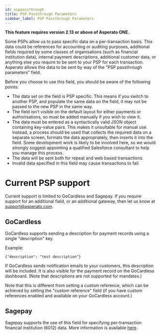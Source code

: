 ```yaml
---
id: psppassthrough
title: PSP Passthrough Parameters
sidebar_label: PSP Passthrough Parameters
---
```


**This feature requires version 2.13 or above of Asperato ONE.**

Some PSPs allow us to pass specific data on a per-transaction basis. This data could be references for accounting or auditing purposes, additional fields required by some classes of organisations (such as financial institution data), internal payment descriptions, additional customer data, or anything else you require to be sent to your PSP for each transaction. Asperato allows this data to be sent by way of the "PSP passthrough parameters" field.

Before you choose to use this field, you should be aware of the following points:

 - The data set on the field is PSP specific. This means if you switch to another PSP, and populate the same data on the field, it may not be passed to the new PSP in the same way.
 - The field isn't visible on the default layout for either payments or authorisations, so must be added manually if you wish to view it.
 - The data must be entered as a syntactically valid JSON object containing key-value pairs. This makes it unsuitable for manual use. Instead, a process should be used that collects the required data on a separate screen, formats the data appropriately, then inserts it into the field. Some development work is likely to be involved here, so we would strongly suggest appointing a qualified Salesforce consultant to help you manage this process.
 - The data will be sent both for repeat and web based transactions.
 - Invalid data specified in this field may cause transactions to fail.

# Current PSP support

Current support is limited to GoCardless and Sagepay. If you require support for an additional field, or an additional gateway, then let us know at support@asperato.com.

## GoCardless

GoCardless supports sending a description for payment records using a single "description" key.

Example:

```
{"description": "test description"}
```

If GoCardless sends notification emails to your customers, this description will be included. It is also visible for the payment record on the GoCardless dashboard. (Note that descriptions are not supported for mandates.)

Note that this is different from setting a custom reference, which can be achieved by setting the "custom reference" field (if you have custom references enabled and available on your GoCardless account.)

## Sagepay

Sagepay supports the use of this field for specifying per-transaction financial institution (6012) data. More information is available [here](https://asperato.github.io/userdocs/docs/fiparams).
